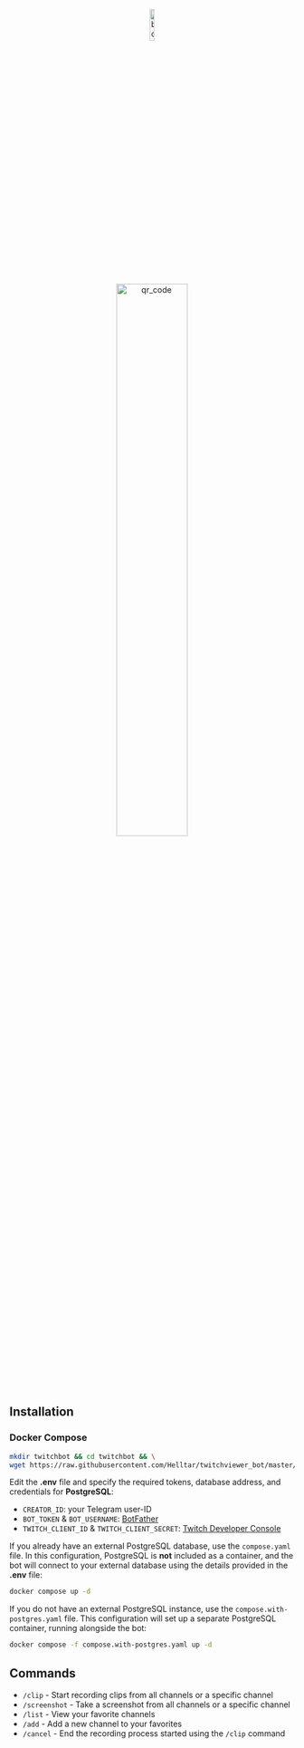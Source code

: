<p align="center">
    <img src="https://helltar.com/projects/twitchviewer_bot/img/botpic-circle.png" alt="botpic" width="12%"/>
    <br><br>
    <a href="https://t.me/twitchviewer_bot"><img src="https://helltar.com/projects/twitchviewer_bot/img/qr.png" alt="qr_code" width="50%"/></a>
</p>

## Installation

### Docker Compose

```bash
mkdir twitchbot && cd twitchbot && \
wget https://raw.githubusercontent.com/Helltar/twitchviewer_bot/master/{.env,compose.yaml,compose.with-postgres.yaml}
```

Edit the **.env** file and specify the required tokens, database address, and credentials for **PostgreSQL**:

- `CREATOR_ID`: your Telegram user-ID
- `BOT_TOKEN` & `BOT_USERNAME`: [BotFather](https://t.me/BotFather)
- `TWITCH_CLIENT_ID` & `TWITCH_CLIENT_SECRET`: [Twitch Developer Console](https://dev.twitch.tv/console/apps/create)

If you already have an external PostgreSQL database, use the `compose.yaml` file.
In this configuration, PostgreSQL is **not** included as a container, and the bot will connect to your external database using the details provided in the **.env** file:

```bash
docker compose up -d
```

If you do not have an external PostgreSQL instance, use the `compose.with-postgres.yaml` file.
This configuration will set up a separate PostgreSQL container, running alongside the bot:

```bash
docker compose -f compose.with-postgres.yaml up -d
```

## Commands

- `/clip` - Start recording clips from all channels or a specific channel
- `/screenshot` - Take a screenshot from all channels or a specific channel
- `/list` - View your favorite channels
- `/add` - Add a new channel to your favorites
- `/cancel` - End the recording process started using the `/clip` command
